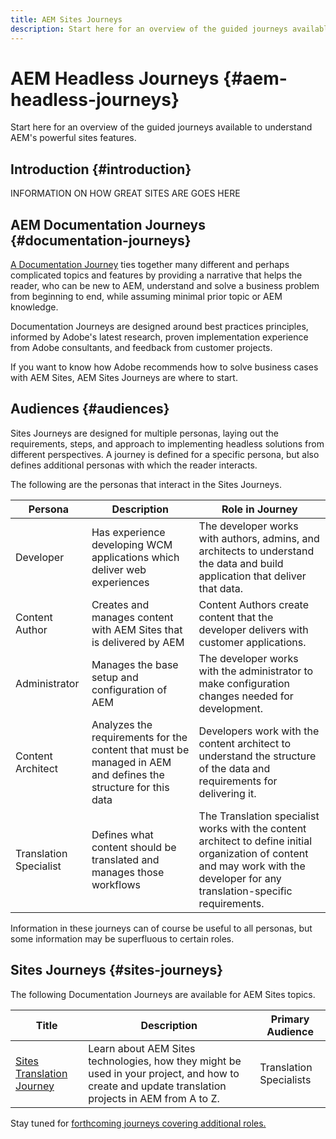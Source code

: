 ```yaml
---
title: AEM Sites Journeys
description: Start here for an overview of the guided journeys available to understand AEM's powerful sites features.
---
```


# AEM Headless Journeys {#aem-headless-journeys}

Start here for an overview of the guided journeys available to understand AEM's powerful sites features.

## Introduction {#introduction}

INFORMATION ON HOW GREAT SITES ARE GOES HERE

## AEM Documentation Journeys {#documentation-journeys}

[A Documentation Journey](/help/journey-documentation/home.md) ties together many different and perhaps complicated topics and features by providing a narrative that helps the reader, who can be new to AEM, understand and solve a business problem from beginning to end, while assuming minimal prior topic or AEM knowledge.

Documentation Journeys are designed around best practices principles, informed by Adobe's latest research, proven implementation experience from Adobe consultants, and feedback from customer projects.

If you want to know how Adobe recommends how to solve business cases with AEM Sites, AEM Sites Journeys are where to start.

## Audiences {#audiences}

Sites Journeys are designed for multiple personas, laying out the requirements, steps, and approach to implementing headless solutions from different perspectives. A journey is defined for a specific persona, but also defines additional personas with which the reader interacts.

The following are the personas that interact in the Sites Journeys.

|Persona|Description|Role in Journey|
|---|---|---|
|Developer|Has experience developing WCM applications which deliver web experiences|The developer works with authors, admins, and architects to understand the data and build application that deliver that data.|
|Content Author|Creates and manages content with AEM Sites that is delivered by AEM|Content Authors create content that the developer delivers with customer applications.|
|Administrator|Manages the base setup and configuration of AEM|The developer works with the administrator to make configuration changes needed for development.|
|Content Architect|Analyzes the requirements for the content that must be managed in AEM and defines the structure for this data|Developers work with the content architect to understand the structure of the data and requirements for delivering it.|
|Translation Specialist|Defines what content should be translated and manages those workflows|The Translation specialist works with the content architect to define initial organization of content and may work with the developer for any translation-specific requirements.|

Information in these journeys can of course be useful to all personas, but some information may be superfluous to certain roles.

## Sites Journeys {#sites-journeys}

The following Documentation Journeys are available for AEM Sites topics.

|Title|Description|Primary Audience|
|---|---|---|
|[Sites Translation Journey](/help/journey-sites/translation/overview.md)|Learn about AEM Sites technologies, how they might be used in your project, and how to create and update translation projects in AEM from A to Z.|Translation Specialists|

Stay tuned for [forthcoming journeys covering additional roles.](/help/journey-documentation/home.md#journeys)
